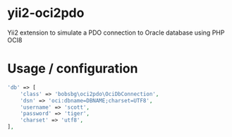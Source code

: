 # yii2-oci2pdo
Yii2 extension to simulate a PDO connection to Oracle database using PHP OCI8
# Usage / configuration

```php
'db' => [
    'class' => 'bobsbg\oci2pdo\OciDbConnection',
    'dsn' => 'oci:dbname=DBNAME;charset=UTF8',
    'username' => 'scott',
    'password' => 'tiger',
    'charset' => 'utf8',
],
```

